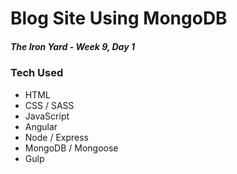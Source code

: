 # Blog Site Using MongoDB

##### The Iron Yard - Week 9, Day 1




### Tech Used

- HTML
- CSS / SASS
- JavaScript
- Angular
- Node / Express
- MongoDB / Mongoose
- Gulp
